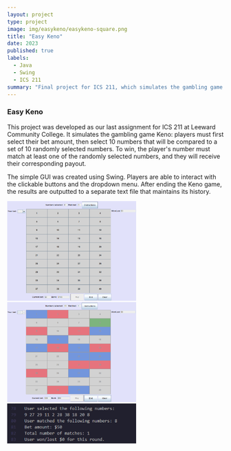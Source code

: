 ```yaml
---
layout: project
type: project
image: img/easykeno/easykeno-square.png
title: "Easy Keno"
date: 2023
published: true
labels:
  - Java
  - Swing
  - ICS 211
summary: "Final project for ICS 211, which simulates the gambling game Keno."
---
```


### Easy Keno

This project was developed as our last assignment for ICS 211 at Leeward Community College. It simulates the gambling game Keno: players must first select their bet amount, then select 10 numbers that will be compared to a set of 10 randomly selected numbers. To win, the player's number must match at least one of the randomly selected numbers, and they will receive their corresponding payout.

The simple GUI was created using Swing. Players are able to interact with the clickable buttons and the dropdown menu. After ending the Keno game, the results are outputted to a separate text file that maintains its history.

<div class="text-center p-4">
  <img width="300px" 
       src="../img/easykeno/easykeno-image-1.png" 
       class="img-thumbnail" >
  <img width="300px" 
       src="../img/easykeno/easykeno-image-2.png" 
       class="img-thumbnail" >
  <img width="300px" 
       src="../img/easykeno/easykeno-image-3.png" 
       class="img-thumbnail" >
</div>

